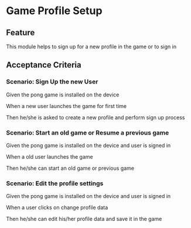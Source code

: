 # Game Profile Setup

## Feature

This module helps to sign up for a new profile in the game or to sign in

## Acceptance Criteria

### Scenario: Sign Up the new User

  Given the pong game is installed on the device

  When a new user launches the game for first time

  Then he/she is asked to create a new profile and perform sign up process

### Scenario: Start an old game or Resume a previous game

  Given the pong game is installed on the device and user is signed in

  When a old user launches the game 

  Then he/she can start an old game or previous game 
  
### Scenario: Edit the profile settings

  Given the pong game is installed on the device and user is signed in

  When a user clicks on change profile data

  Then he/she can edit his/her profile data and save it in the game
 
